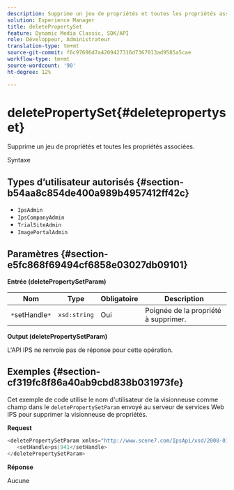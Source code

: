 ```yaml
---
description: Supprime un jeu de propriétés et toutes les propriétés associées.
solution: Experience Manager
title: deletePropertySet
feature: Dynamic Media Classic, SDK/API
role: Développeur, Administrateur
translation-type: tm+mt
source-git-commit: f6c97606d7a4209427316d7367013ad9585a5cae
workflow-type: tm+mt
source-wordcount: '90'
ht-degree: 12%

---
```



# deletePropertySet{#deletepropertyset}

Supprime un jeu de propriétés et toutes les propriétés associées.

Syntaxe

## Types d’utilisateur autorisés {#section-b54aa8c854de400a989b4957412ff42c}

* `IpsAdmin`
* `IpsCompanyAdmin`
* `TrialSiteAdmin`
* `ImagePortalAdmin`

## Paramètres {#section-e5fc868f69494cf6858e03027db09101}

**Entrée (deletePropertySetParam)**

| Nom | Type | Obligatoire | Description |
|---|---|---|---|
| `*`setHandle`*` | `xsd:string` | Oui | Poignée de la propriété à supprimer. |

**Output (deletePropertySetParam)**

L&#39;API IPS ne renvoie pas de réponse pour cette opération.

## Exemples {#section-cf319fc8f86a40ab9cbd838b031973fe}

Cet exemple de code utilise le nom d&#39;utilisateur de la visionneuse comme champ dans le `deletePropertySetParam` envoyé au serveur de services Web IPS pour supprimer la visionneuse de propriétés.

**Request**

```java
<deletePropertySetParam xmlns="http://www.scene7.com/IpsApi/xsd/2008-01-15">
   <setHandle>ps|941</setHandle>
</deletePropertySetParam>
```

**Réponse**

Aucune
